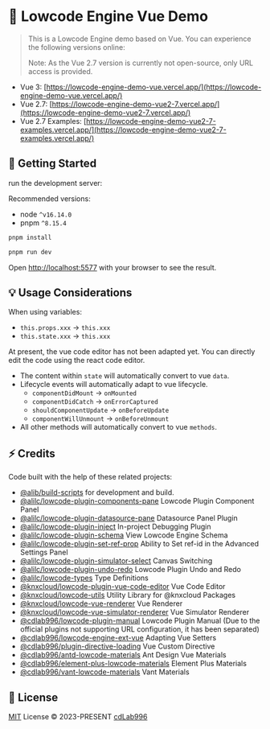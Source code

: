# 🚀 Lowcode Engine Vue Demo

> This is a Lowcode Engine demo based on Vue. You can experience the following versions online:
>
> Note: As the Vue 2.7 version is currently not open-source, only URL access is provided.

- Vue 3: [https://lowcode-engine-demo-vue.vercel.app/](https://lowcode-engine-demo-vue.vercel.app/)
- Vue 2.7: [https://lowcode-engine-demo-vue2-7.vercel.app/](https://lowcode-engine-demo-vue2-7.vercel.app/)
- Vue 2.7 Examples: [https://lowcode-engine-demo-vue2-7-examples.vercel.app/](https://lowcode-engine-demo-vue2-7-examples.vercel.app/)

## 🌱 Getting Started

run the development server:

Recommended versions:

- node `^v16.14.0`
- pnpm `^8.15.4`

```bash
pnpm install

pnpm run dev
```

Open [http://localhost:5577](http://localhost:5577) with your browser to see the result.

## 💡 Usage Considerations

When using variables:

- `this.props.xxx` -> `this.xxx`
- `this.state.xxx` -> `this.xxx`

At present, the vue code editor has not been adapted yet. You can directly edit the code using the react code editor.

- The content within `state` will automatically convert to vue `data`.
- Lifecycle events will automatically adapt to vue lifecycle.
  - `componentDidMount` -> `onMounted`
  - `componentDidCatch` -> `onErrorCaptured`
  - `shouldComponentUpdate` -> `onBeforeUpdate`
  - `componentWillUnmount` -> `onBeforeUnmount`
- All other methods will automatically convert to vue `methods`.

## ⚡ Credits

Code built with the help of these related projects:

- [@alib/build-scripts](https://github.com/ice-lab/build-scripts) for development and build.
- [@alilc/lowcode-plugin-components-pane](https://github.com/alibaba/lowcode-plugins/tree/main/packages/plugin-components-pane) Lowcode Plugin Component Panel
- [@alilc/lowcode-plugin-datasource-pane](https://github.com/alibaba/lowcode-plugins/tree/main/packages/plugin-datasource-pane) Datasource Panel Plugin
- [@alilc/lowcode-plugin-inject](https://github.com/alibaba/lowcode-tools/tree/main/packages/lowcode-plugin-inject) In-project Debugging Plugin
- [@alilc/lowcode-plugin-schema](https://github.com/alibaba/lowcode-plugins/tree/main/packages/plugin-schema) View Lowcode Engine Schema
- [@alilc/lowcode-plugin-set-ref-prop](https://github.com/alibaba/lowcode-plugins/tree/main/packages/plugin-set-ref-prop) Ability to Set ref-id in the Advanced Settings Panel
- [@alilc/lowcode-plugin-simulator-select](https://github.com/alibaba/lowcode-plugins/tree/main/packages/plugin-simulator-size) Canvas Switching
- [@alilc/lowcode-plugin-undo-redo](https://github.com/alibaba/lowcode-plugins/tree/main/packages/plugin-undo-redo) Lowcode Plugin Undo and Redo
- [@alilc/lowcode-types](https://github.com/alibaba/lowcode-engine/tree/main/packages/types) Type Definitions
- [@knxcloud/lowcode-plugin-vue-code-editor](https://github.com/KNXCloud/lowcode-engine-plugins/tree/main/packages/plugin-vue-code-editor) Vue Code Editor
- [@knxcloud/lowcode-utils](https://github.com/KNXCloud/lowcode-engine-vue/tree/main/packages/utils) Utility Library for @knxcloud Packages
- [@knxcloud/lowcode-vue-renderer](https://github.com/KNXCloud/lowcode-engine-vue/tree/main/packages/vue-renderer) Vue Renderer
- [@knxcloud/lowcode-vue-simulator-renderer](https://github.com/KNXCloud/lowcode-engine-vue/tree/main/packages/vue-simulator-renderer) Vue Simulator Renderer
- [@cdlab996/lowcode-plugin-manual](https://github.com/cdlab996/lowcode-plugin-manual) Lowcode Plugin Manual (Due to the official plugins not supporting URL configuration, it has been separated)
- [@cdlab996/lowcode-engine-ext-vue](https://github.com/cdlab996/lowcode-engine-ext-vue) Adapting Vue Setters
- [@cdlab996/plugin-directive-loading](https://github.com/cdlab996/plugin-directive-loading) Vue Custom Directive
- [@cdlab996/antd-lowcode-materials](https://github.com/cdLab996/lowcode-engine-materials-vue/tree/main/packages/ant-design-vue) Ant Design Vue Materials
- [@cdlab996/element-plus-lowcode-materials](https://github.com/cdLab996/lowcode-engine-materials-vue/tree/main/packages/element-plus) Element Plus Materials
- [@cdlab996/vant-lowcode-materials](https://github.com/cdLab996/lowcode-engine-materials-vue/tree/main/packages/vant) Vant Materials

## 📜 License

[MIT](./LICENSE) License &copy; 2023-PRESENT [cdLab996](https://github.com/cdLab996)
